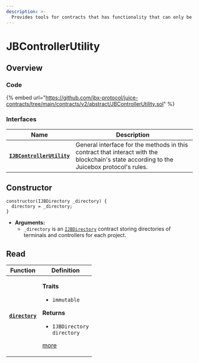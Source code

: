 ```yaml
---
description: >-
  Provides tools for contracts that has functionality that can only be accessed by a project's controller.
---
```


# JBControllerUtility

## Overview

### Code

{% embed url="https://github.com/jbx-protocol/juice-contracts/tree/main/contracts/v2/abstract/JBControllerUtility.sol" %}

### **Interfaces**

| Name                                                     | Description                                                                                                                              |
| -------------------------------------------------------- | ---------------------------------------------------------------------------------------------------------------------------------------- |
| [**`IJBControllerUtility`**](../../interfaces/ijbcontrollerutility.md) | General interface for the methods in this contract that interact with the blockchain's state according to the Juicebox protocol's rules. |

## Constructor

```solidity
constructor(IJBDirectory _directory) {
  directory = _directory;
}
```

* **Arguments:**
  * `_directory` is an [`IJBDirectory`](../../../interfaces/ijbdirectory.md) contract storing directories of terminals and controllers for each project.

## Read

| Function                                                             | Definition                                                                                                                                                                                                 |
| -------------------------------------------------------------------- | ---------------------------------------------------------------------------------------------------------------------------------------------------------------------------------------------------------- |
| [**`directory`**](properties/directory.md)                             | <p><strong>Traits</strong></p><ul><li><code>immutable</code></li></ul><p><strong>Returns</strong></p><ul><li><code>IJBDirectory directory</code></li></ul><p><a href="properties/directory.md">more</a></p>   |

